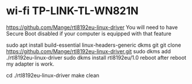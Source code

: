 # wi-fi TP-LINK-TL-WN821N

https://github.com/Mange/rtl8192eu-linux-driver
You will need to have Secure Boot disabled if your computer is equipped with that feature

sudo apt install build-essential linux-headers-generic dkms git
git clone https://github.com/Mange/rtl8192eu-linux-driver.git
sudo dkms add ./rtl8192eu-linux-driver
sudo dkms install rtl8192eu/1.0
reboot 
after reboot my adapter is work.

cd ./rtl8192eu-linux-driver
make clean
